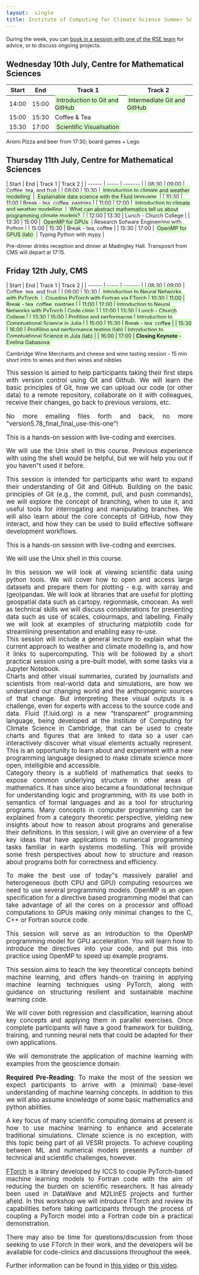 ```yaml
---
layout:  single
title: Institute of Computing for Climate Science Summer School 2024 - Programme
---
```


<style>
span.other, span.research, span.sci, span.social, span.workshop, span.hack, span.disc {
  border-radius: 4px;
  /* border-style: outset; */
  padding: 3pt;
}
span.other {
  background: rgb(237, 241, 255);
}
span.research {
  background: rgb(250, 238, 210);
}
span.sci,span.research {
  background: rgb(255, 227, 243);
}
span.social {
  background: rgb(255, 251, 204);
}
span.workshop {
  background: rgb(217, 255, 204);
}
span.disc {
  background: rgb(242, 224, 255);
}
span.hack {
  background: rgb(230, 242, 232);
}
.showButton {
    font-size: smaller;
    font-decoration: underline;
    color: #cf5d4e;
    display: block-level;
    clear: left;
    cursor: pointer;
    border: outset;
    padding: 2px;
}
.abstract {
    margin: 10px;
    padding: 10px;
    text-align: justify;
    width: 50vw;
    background: #eee;
    position: relative;
    top: 10px;
    left: 10px;
}
.opt {
	color: gray;
	font-style: italic;
	}
	div {
  font-size:12.5pt;
  text-align:justify;
  }
  .chairs {
  display:none;
  color: purple;
  font-weight: bold;
}
</style>

<style>
div {
  font-size:12.5pt;
  text-align:justify;
}
</style>

During the week, you can [book in a session with one of the RSE team](https://docs.google.com/spreadsheets/d/1iINWYEOdEytngnanVqyq2gAi8DJq4kMusvY6_BI3N0A/edit?usp=sharing) for advice, or to discuss ongoing projects.

## Wednesday 10th July, Centre for Mathematical Sciences

|  Start | End  | Track 1  | Track 2 |
| ------ | ----- | ------- | ------- |
| 14:00  | 15:00 | <span class="workshop" id="workshop-1">Introduction to Git and GitHub</span> | <span class="workshop" id="workshop-2">Intermediate Git and GitHub</span> |
| 15:00  | 15:30 | Coffee & Tea |
| 15:30  | 17:00 | <span class="workshop" name="workshop-3">Scientific Visualisation</span> |

Aromi Pizza and beer from 17:30; board games + Lego

## Thursday 11th July, Centre for Mathematical Sciences

|  Start | End  | Track 1   | Track 2 |
| ------ | ----- | ------- |
| 08:30  | 09:00 | Coffee, tea, and fruit |
| 09:00  | 10:30 | <span class="workshop" name="workshop-4">Introduction to climate and weather modelling</span> | <span class="workshop" name="workshop-5">Explainable data science with the Fluid language</span> |
| 10:30  | 11:00 | Break - tea, coffee, pastries |
| 11:00  | 12:00 | <span class="workshop" name="workshop-4">Introduction to climate and weather modelling</span> | <span class="workshop" name="workshop-6">What can abstract mathematics tell us about programming climate models?</span> |
| 12:00  | 13:30 | Lunch - Church College |
| 13:30  | 15:00 | <span class="workshop" name="workhop-7">OpenMP for GPUs</span> | Research Sofware Engineering with Python |
| 15:00  | 15:30 | Break - tea, coffee |
| 15:30  | 17:00 | <span class="workshop" name="workshop-7">OpenMP for GPUS (lab)</span> | Typing Python with mypy |

Pre-dinner drinks reception and dinner at Madingley Hall.
Transposrt from CMS will depart at 17:15.

## Friday 12th July, CMS

|  Start | End  | Track 1   | Track 2 |
| ------ | ----- | ------- |
| 08:30  | 09:00 | Coffee, tea, and fruit |
| 09:00  | 10:30 | <span class="workshop" name="workshop-8">Introduction to Neural Networks with PyTorch</span> | <span class="workshop" name="workshop-9">Coupling PyTorch with Fortran via FTorch</spa>
| 10:30  | 11:00 | Break - tea, coffee, pastries |
| 11:00  | 12:00 | Introduction to Neural Networks with PyTorch | Code clinic |
| 12:00  | 13:30 | Lunch - Church College |
| 13:30  | 15:00 | Profiling and performacne | Introduction to Comptuational Science in Julia |
| 15:00  | 15:30 | Break - tea, coffee |
| 15:30  | 16:00 | Proifiling and performance testing (lab) | Introduction to Comptuational Science in Jula (lab) |
| 16:00 | 17:00 | <b>Closing Keynote</b> - Evelina Gabasova


Cambridge Wine Merchants and cheese and wine tasting session - 15 min short intro to wines and then wines and nibbles

<div id="abstract-workshop-1">
<p>
This session is aimed to help participants taking their first steps with version control using Git and Github. We will learn the basic principles of Git, how we can upload our code (or other data) to a remote repository, collaborate on it with colleagues, receive their changes, go back to previous versions, etc.
</p>
<p>No more emailing files forth and back, no more "version5.78_final_final_use-this-one"!
</p>
<p>
This is a hands-on session with live-coding and exercises.
</p>
<p>
We will use the Unix shell in this course. Previous experience with using the shell would be helpful, but we will help you out if you haven"t used it before.
</p>
</div>

<div id="abstract-workshop-2">
<p>
This session is intended for participants who want to expand their understanding of Git and GitHub. Building on the basic principles of Git (e.g., the commit, pull, and push commands), we will explore the concept of branching, when to use it, and useful tools for interrogating and manipulating branches. We will also learn about the core concepts of GitHub, how they interact, and how they can be used to build effective software development workflows.
</p><p>
This is a hands-on session with live-coding and exercises.
</p><p>
We will use the Unix shell in this course.
</p>
</div>

<div id="abstract-workshop-3">
In this session we will look at viewing scientific data using python tools. We will cover how to open and access large datasets and prepare them for plotting - e.g. with xarray and (geo)pandas. We will look at libraries that are useful for plotting geospatial data such as cartopy, regionmask, cmocean. As well as technical skills we will discuss considerations for presenting data such as use of scales, colourmaps, and labelling. Finally we will look at examples of structuring matplotlib code for streamlining presentation and enabling easy re-use.
</div>

<div id="abstract-workshop-4">
This session will include a general lecture to explain what the current approach to weather and climate modelling is, and how it links to supercomputing. This will be followed by a short practical session using a pre-built model, with some tasks via a Jupyter Notebook.
</div>

<div id="abstract-workshop-5">
Charts and other visual summaries, curated by journalists and scientists from real-world data and simulations, are how we understand our changing world and the anthopogenic sources of that change. But interpreting these visual outputs is a challenge, even for experts with access to the source code and data. Fluid (f.luid.org) is a new “transparent” programming language, being developed at the Institute of Computing for Climate Science in Cambridge, that can be used to create charts and figures that are linked to data so a user can interactively discover what visual elements actually represent. This is an opportunity to learn about and experiment with a new programming language designed to make climate science more open, intelligible and accessible.
</div>

<div id="abstract-workshop-6">
Category theory is a subfield of mathematics that seeks to expose common underlying structure in other areas of mathematics. It has since also became a foundational technique for understanding logic and programming, with its use both in semantics of formal languages and as a tool for structuring programs. Many concepts in computer programming can be explained from a category theoretic perspective, yielding new insights about how to reason about programs and generalise their definitions. In this session, I will give an overview of a few key ideas that have applications to numerical programming tasks familiar in earth systems modelling. This will provide some fresh perspectives about how to structure and reason about programs both for correctness and efficiency.
</div>


<div id="abstract-workshop-7">
<p>
To make the best use of today"s massively parallel and heterogeneous (both CPU and GPU) computing resources we need to use several programming models. OpenMP is an open specification for a directive based programming model that can take advantage of all the cores on a processor and offload computations to GPUs making only minimal changes to the C, C++ or Fortran source code.
</p>
<p>
This session will serve as an introduction to the OpenMP programming model for GPU acceleration. You will learn how to introduce the directives into your code, and put this into practice using OpenMP to speed up example programs.
</p>
</div>

<div id="abstract-workshop-8">
<p>
This session aims to teach the key theoretical concepts behind machine learning, and offers hands-on training in applying machine learning techniques using PyTorch, along with guidance on structuring resilient and sustainable machine learning code.
</p>
<p>
We will cover both regression and classification, learning about key concepts and applying them in parallel exercises. Once complete participants will have a good framework for building, training, and running neural nets that could be adapted for their own applications.
</p>
<p>
We will demonstrate the application of machine learning with examples from the geoscience domain.
</p>
<p>
<b>Required Pre-Reading</b>: To make the most of the session we expect participants to arrive with a (minimal) base-level understanding of machine learning concepts. In addition to this we will also assume knowledge of some basic mathematics and python abilities.
</p>
</div>

<div id="abstract-workshop-9">
A key focus of many scientific computing domains at present is how to use machine learning to enhance and accelerate traditional simulations. Climate science is no exception, with this topic being part of all VESRI projects. To achieve coupling between ML and numerical models presents a number of technical and scientific challenges, however.

[FTorch](https://github.com/Cambridge-ICCS/FTorch) is a library developed by ICCS to couple PyTorch-based machine learning models to Fortran code with the aim of reducing the burden on scientific researchers. It has already been used in DataWave and M2LInES projects and further afield. In this workshop we will introduce FTorch and review its capabilities before taking participants through the process of coupling a PyTorch model into a Fortran code bin a practical demonstration.

There may also be time for questions/discussion from those seeking to use FTorch in their work, and the developers will be available for code-clinics and discussions throughout the week.

Further information can be found in [this video](https://www.youtube.com/watch?v=-NJGuV6Rz6U) or [this video](https://www.youtube.com/watch?v=Ei6H_BoQ7g4&list=PL27mQJy8eDHmibt_aL3M68x-4gnXpxvZP&index=33).
</div>


<script>
// Helper to add a HTML after another
function insertAfter(newNode, existingNode) {
  existingNode.parentNode.insertBefore(newNode, existingNode.nextSibling);
}
// adds abstract button (and its action) to every workshop tag
function addAbstractClicker() {
  var workshopTitles = document.getElementsByClassName("workshop");
  for (let i = 0; i < workshopTitles.length; i++) {
    let workshop = workshopTitles[i];
    // make a label to have a clicker abstract hing
    let label = document.createElement("span");
    label.innerHTML = "abstract"
    label.className = "showButton";
    label.style.borderStyle = "outset";
    insertAfter(label, workshop);
    label.addEventListener("click",
      function () {
          if (label.style.borderStyle == "outset") {
              label.style.borderStyle = "inset";
              // create abstract box
              let abstractInfo = document.getElementById("abstract-"+workshop.id).innerHTML;
              let abstract = document.createElement("p");
              abstract.id = "info-abstract-"+workshop.id
              abstract.className = "abstract";
              abstract.innerHTML = abstractInfo;
              // add to the page
              insertAfter(abstract, label);
          } else {
            label.style.borderStyle = "outset";
            // remove the abstract
            let abstract = document.getElementById("info-abstract-"+workshop.id);
            console.log(abstract);
            label.parentElement.removeChild(abstract);
          }
        });
  }
}
addAbstractClicker();
</script>
